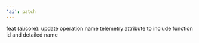 ```yaml
---
'ai': patch
---
```


feat (ai/core): update operation.name telemetry attribute to include function id and detailed name
